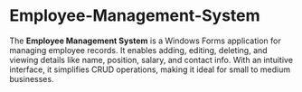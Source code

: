 # Employee-Management-System
The **Employee Management System** is a Windows Forms application for managing employee records. It enables adding, editing, deleting, and viewing details like name, position, salary, and contact info. With an intuitive interface, it simplifies CRUD operations, making it ideal for small to medium businesses.
